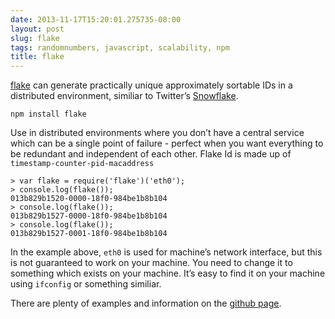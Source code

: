 ```yaml
---
date: 2013-11-17T15:20:01.275735-08:00
layout: post
slug: flake
tags: randomnumbers, javascript, scalability, npm
title: flake
---
```


[flake](https://github.com/chilts/flake) can generate practically unique
approximately sortable IDs in a distributed environment, similiar to
Twitter’s [Snowflake](https://github.com/twitter/snowflake).

    npm install flake

Use in distributed environments where you don’t have a central service
which can be a single point of failure - perfect when you want
everything to be redundant and independent of each other. Flake Id is
made up of `timestamp-counter-pid-macaddress`

    > var flake = require('flake')('eth0');
    > console.log(flake());
    013b829b1520-0000-18f0-984be1b8b104
    > console.log(flake());
    013b829b1527-0000-18f0-984be1b8b104
    > console.log(flake());
    013b829b1527-0001-18f0-984be1b8b104

In the example above, `eth0` is used for machine’s network interface,
but this is not guaranteed to work on your machine. You need to change
it to something which exists on your machine. It’s easy to find it on
your machine using `ifconfig` or something similiar.

There are plenty of examples and information on the [github
page](https://github.com/chilts/flake).

